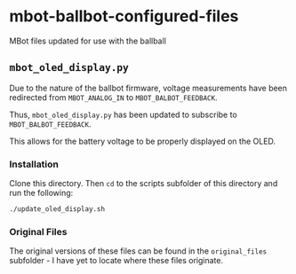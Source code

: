 # mbot-ballbot-configured-files

MBot files updated for use with the ballball

## `mbot_oled_display.py`

Due to the nature of the ballbot firmware, voltage measurements have been redirected from `MBOT_ANALOG_IN` to `MBOT_BALBOT_FEEDBACK`.

Thus, `mbot_oled_display.py` has been updated to subscribe to `MBOT_BALBOT_FEEDBACK`.

This allows for the battery voltage to be properly displayed on the OLED.

### Installation

Clone this directory. Then `cd` to the scripts subfolder of this directory and run the following:

```bash
./update_oled_display.sh
```

### Original Files

The original versions of these files can be found in the `original_files` subfolder - I have yet to locate where these files originate.
